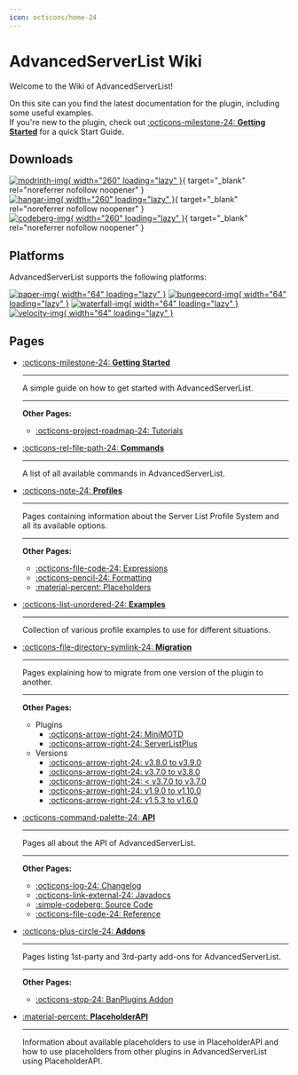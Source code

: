 ```yaml
---
icon: octicons/home-24
---
```


# AdvancedServerList Wiki

Welcome to the Wiki of AdvancedServerList!

On this site can you find the latest documentation for the plugin, including some useful examples.  
If you're new to the plugin, check out [:octicons-milestone-24: **Getting Started**](getting-started/index.md) for a quick Start Guide.

## Downloads

[![modrinth-img]{ width="260" loading="lazy" }][modrinth-download]{ target="_blank" rel="noreferrer nofollow noopener" }  
[![hangar-img]{ width="260" loading="lazy" }][hangar-download]{ target="_blank" rel="noreferrer nofollow noopener" }  
[![codeberg-img]{ width="260" loading="lazy" }][codeberg-download]{ target="_blank" rel="noreferrer nofollow noopener" }

[modrinth-img]: https://cdn.jsdelivr.net/gh/Andre601/devins-badges@13e0142/assets/compact/available/modrinth_vector.svg "Available on Modrinth"
[hangar-img]: https://cdn.jsdelivr.net/gh/Andre601/devins-badges@13e0142/assets/compact/available/hangar_vector.svg "Available on Hangar"
[codeberg-img]: https://cdn.jsdelivr.net/gh/Andre601/devins-badges@13e0142/assets/compact/available/codeberg_vector.svg "Available on Codeberg"

[modrinth-download]: https://modrinth.com/plugin/advancedserverlist
[hangar-download]: https://hangar.papermc.io/Andre_601/AdvancedServerList
[codeberg-download]: https://codeberg.org/Andre601/AdvancedServerList

## Platforms

AdvancedServerList supports the following platforms:

[![paper-img]{ width="64" loading="lazy" }][paper]
[![bungeecord-img]{ width="64" loading="lazy" }][spigot]
[![waterfall-img]{ width="64" loading="lazy" }][paper]
[![velocity-img]{ width="64" loading="lazy" }][velocity]

[paper-img]: https://cdn.jsdelivr.net/npm/@intergrav/devins-badges@3/assets/compact-minimal/supported/paper_vector.svg "Tested on Paper"
[bungeecord-img]: https://cdn.jsdelivr.net/npm/@intergrav/devins-badges@3/assets/compact-minimal/supported/bungeecord_vector.svg "Tested on BungeeCord"
[waterfall-img]: https://cdn.jsdelivr.net/npm/@intergrav/devins-badges@3/assets/compact-minimal/supported/waterfall_vector.svg "Tested on Waterfall"
[velocity-img]: https://cdn.jsdelivr.net/npm/@intergrav/devins-badges@3/assets/compact-minimal/supported/velocity_vector.svg "Tested on Velocity"

[spigot]: https://www.spigotmc.org
[paper]: https://papermc.io
[velocity]: https://velocitypowered.com

## Pages

<div class="grid cards" markdown>

-   [:octicons-milestone-24: **Getting Started**](getting-started/index.md)
    
    ----
    
    A simple guide on how to get started with AdvancedServerList.
    
    ----
    
    **Other Pages:**
    
    - [:octicons-project-roadmap-24: Tutorials](getting-started/tutorials.md)

-   [:octicons-rel-file-path-24: **Commands**](commands/index.md)
    
    ----
    
    A list of all available commands in AdvancedServerList.

-   [:octicons-note-24: **Profiles**](profiles/index.md)
    
    ----
    
    Pages containing information about the Server List Profile System and all its available options.
    
    ----
    
    **Other Pages:**
    
    - [:octicons-file-code-24: Expressions](profiles/expressions.md)
    - [:octicons-pencil-24: Formatting](profiles/formatting.md)
    - [:material-percent: Placeholders](profiles/placeholders.md)

-   [:octicons-list-unordered-24: **Examples**](examples/index.md)
    
    ----
    
    Collection of various profile examples to use for different situations.

-   [:octicons-file-directory-symlink-24: **Migration**](migration/index.md)
    
    ----
    
    Pages explaining how to migrate from one version of the plugin to another.
    
    ----
    
    **Other Pages:**
    
    - Plugins
        - [:octicons-arrow-right-24: MiniMOTD](migration/plugins/minimotd.md)
        - [:octicons-arrow-right-24: ServerListPlus](migration/plugins/serverlistplus.md)
    - Versions
        - [:octicons-arrow-right-24: v3.8.0 to v3.9.0](migration/versions/v3.8.0-to-v3.9.0.md)
        - [:octicons-arrow-right-24: v3.7.0 to v3.8.0](migration/versions/v3.7.0-to-v3.8.0.md)
        - [:octicons-arrow-right-24: < v3.7.0 to v3.7.0](migration/versions/pre-v3.7.0-to-v3.7.0.md)
        - [:octicons-arrow-right-24: v1.9.0 to v1.10.0](migration/versions/v1.9.0-to-v1.10.0.md)
        - [:octicons-arrow-right-24: v1.5.3 to v1.6.0](migration/versions/v1.5.3-to-v1.6.0.md)

-   [:octicons-command-palette-24: **API**](api/index.md)
    
    ----
    
    Pages all about the API of AdvancedServerList.
    
    ----
    
    **Other Pages:**
    
    - [:octicons-log-24: Changelog](api/changelog.md)
    - [:octicons-link-external-24: Javadocs](api/javadocs.md)
    - [:simple-codeberg: Source Code](api/source.md)
    - [:octicons-file-code-24: Reference](api/reference/index.md)

-   [:octicons-plus-circle-24: **Addons**](addons/index.md)
    
    ----
    
    Pages listing 1st-party and 3rd-party add-ons for AdvancedServerList.
    
    ----
    
    **Other Pages:**
    
    - [:octicons-stop-24: BanPlugins Addon](addons/banplugins.md)
    
-   [:material-percent: **PlaceholderAPI**](placeholderapi/index.md)
    
    ----
    
    Information about available placeholders to use in PlaceholderAPI and how to use placeholders from other plugins in AdvancedServerList using PlaceholderAPI.

</div>
